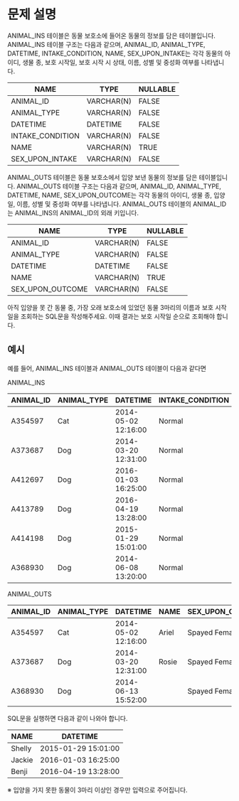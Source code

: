 # 문제 설명
ANIMAL_INS 테이블은 동물 보호소에 들어온 동물의 정보를 담은 테이블입니다. ANIMAL_INS 테이블 구조는 다음과 같으며, ANIMAL_ID, ANIMAL_TYPE, DATETIME, INTAKE_CONDITION, NAME, SEX_UPON_INTAKE는 각각 동물의 아이디, 생물 종, 보호 시작일, 보호 시작 시 상태, 이름, 성별 및 중성화 여부를 나타냅니다.

| NAME              | TYPE        | NULLABLE |
|-------------------|-------------|----------|
| ANIMAL_ID         | VARCHAR(N)  | FALSE    |
| ANIMAL_TYPE       | VARCHAR(N)  | FALSE    |
| DATETIME          | DATETIME    | FALSE    |
| INTAKE_CONDITION  | VARCHAR(N)  | FALSE    |
| NAME              | VARCHAR(N)  | TRUE     |
| SEX_UPON_INTAKE   | VARCHAR(N)  | FALSE    |

ANIMAL_OUTS 테이블은 동물 보호소에서 입양 보낸 동물의 정보를 담은 테이블입니다. ANIMAL_OUTS 테이블 구조는 다음과 같으며, ANIMAL_ID, ANIMAL_TYPE, DATETIME, NAME, SEX_UPON_OUTCOME는 각각 동물의 아이디, 생물 종, 입양일, 이름, 성별 및 중성화 여부를 나타냅니다. ANIMAL_OUTS 테이블의 ANIMAL_ID는 ANIMAL_INS의 ANIMAL_ID의 외래 키입니다.

| NAME              | TYPE        | NULLABLE |
|-------------------|-------------|----------|
| ANIMAL_ID         | VARCHAR(N)  | FALSE    |
| ANIMAL_TYPE       | VARCHAR(N)  | FALSE    |
| DATETIME          | DATETIME    | FALSE    |
| NAME              | VARCHAR(N)  | TRUE     |
| SEX_UPON_OUTCOME  | VARCHAR(N)  | FALSE    |

아직 입양을 못 간 동물 중, 가장 오래 보호소에 있었던 동물 3마리의 이름과 보호 시작일을 조회하는 SQL문을 작성해주세요. 이때 결과는 보호 시작일 순으로 조회해야 합니다.

## 예시
예를 들어, ANIMAL_INS 테이블과 ANIMAL_OUTS 테이블이 다음과 같다면

ANIMAL_INS

| ANIMAL_ID | ANIMAL_TYPE | DATETIME            | INTAKE_CONDITION | NAME   | SEX_UPON_INTAKE |
|-----------|-------------|---------------------|------------------|--------|-----------------|
|   A354597 |         Cat | 2014-05-02 12:16:00 |           Normal |  Ariel |   Spayed Female |
|   A373687 |         Dog | 2014-03-20 12:31:00 |           Normal |  Rosie |   Spayed Female |
|   A412697 |         Dog | 2016-01-03 16:25:00 |           Normal | Jackie |  Neutered Male  |
|   A413789 |         Dog | 2016-04-19 13:28:00 |           Normal |  Benji |   Spayed Female |
|   A414198 |         Dog | 2015-01-29 15:01:00 |           Normal | Shelly |   Spayed Female |
|   A368930 |         Dog | 2014-06-08 13:20:00 |           Normal |        |   Spayed Female |

ANIMAL_OUTS

| ANIMAL_ID | ANIMAL_TYPE | DATETIME            | NAME  | SEX_UPON_OUTCOME |
|-----------|-------------|---------------------|-------|------------------|
|   A354597 |         Cat | 2014-05-02 12:16:00 | Ariel |   Spayed Female  |
|   A373687 |         Dog | 2014-03-20 12:31:00 | Rosie |   Spayed Female  |
|   A368930 |         Dog | 2014-06-13 15:52:00 |       |   Spayed Female  |

SQL문을 실행하면 다음과 같이 나와야 합니다.

| NAME   | DATETIME            |
|--------|---------------------|
| Shelly | 2015-01-29 15:01:00 |
| Jackie | 2016-01-03 16:25:00 |
|  Benji | 2016-04-19 13:28:00 |

※ 입양을 가지 못한 동물이 3마리 이상인 경우만 입력으로 주어집니다.
